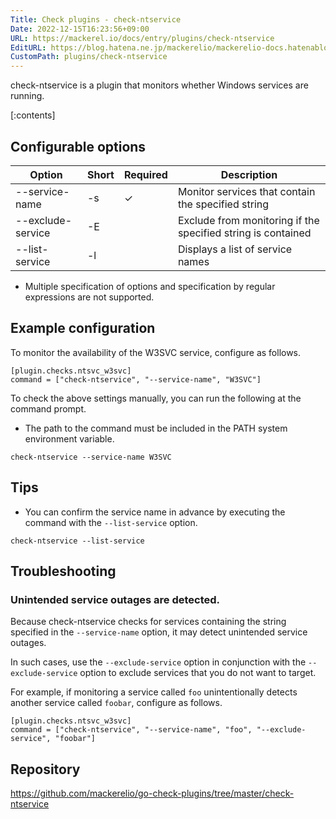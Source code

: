 ```yaml
---
Title: Check plugins - check-ntservice
Date: 2022-12-15T16:23:56+09:00
URL: https://mackerel.io/docs/entry/plugins/check-ntservice
EditURL: https://blog.hatena.ne.jp/mackerelio/mackerelio-docs.hatenablog.mackerel.io/atom/entry/4207112889945319222
CustomPath: plugins/check-ntservice
---
```


check-ntservice is a plugin that monitors whether Windows services are running.


[:contents]

<h2 id="options">Configurable options</h2>

| Option            | Short  | Required | Description                                                  |
| ----------------- | ------ | -------- | ------------------------------------------------------------ |
| --service-name    | -s     | ✓        | Monitor services that contain the specified string           |
| --exclude-service | -E     |          | Exclude from monitoring if the specified string is contained |
| --list-service    | -l     |          | Displays a list of service names                             |

- Multiple specification of options and specification by regular expressions are not supported.

<h2 id="config">Example configuration</h2>

To monitor the availability of the W3SVC service, configure as follows.

```
[plugin.checks.ntsvc_w3svc]
command = ["check-ntservice", "--service-name", "W3SVC"]
```

To check the above settings manually, you can run the following at the command prompt.

- The path to the command must be included in the PATH system environment variable.

```
check-ntservice --service-name W3SVC
```

<h2 id="tips">Tips</h2>

- You can confirm the service name in advance by executing the command with the `--list-service` option.

```
check-ntservice --list-service
```

<h2 id="troubleshoot">Troubleshooting</h2>

### Unintended service outages are detected.

Because check-ntservice checks for services containing the string specified in the `--service-name` option, it may detect unintended service outages.

In such cases, use the `--exclude-service` option in conjunction with the `--exclude-service` option to exclude services that you do not want to target.

For example, if monitoring a service called `foo` unintentionally detects another service called `foobar`, configure as follows.

```
[plugin.checks.ntsvc_w3svc]
command = ["check-ntservice", "--service-name", "foo", "--exclude-service", "foobar"]
```

<h2 id="repository">Repository</h2>

https://github.com/mackerelio/go-check-plugins/tree/master/check-ntservice

